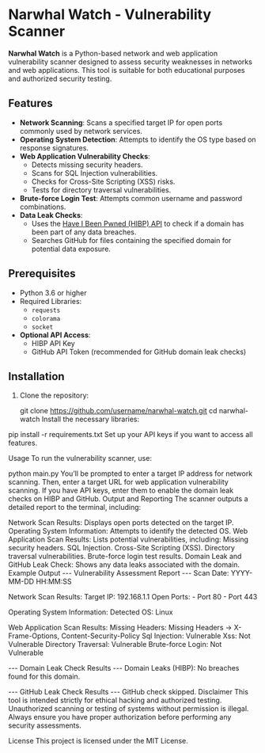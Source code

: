 # Narwhal Watch - Vulnerability Scanner

**Narwhal Watch** is a Python-based network and web application vulnerability scanner designed to assess security weaknesses in networks and web applications. This tool is suitable for both educational purposes and authorized security testing.

## Features

- **Network Scanning**: Scans a specified target IP for open ports commonly used by network services.
- **Operating System Detection**: Attempts to identify the OS type based on response signatures.
- **Web Application Vulnerability Checks**:
  - Detects missing security headers.
  - Scans for SQL Injection vulnerabilities.
  - Checks for Cross-Site Scripting (XSS) risks.
  - Tests for directory traversal vulnerabilities.
- **Brute-force Login Test**: Attempts common username and password combinations.
- **Data Leak Checks**:
  - Uses the [Have I Been Pwned (HIBP) API](https://haveibeenpwned.com/API/v3) to check if a domain has been part of any data breaches.
  - Searches GitHub for files containing the specified domain for potential data exposure.

## Prerequisites

- Python 3.6 or higher
- Required Libraries:
  - `requests`
  - `colorama`
  - `socket`
- **Optional API Access**:
  - HIBP API Key
  - GitHub API Token (recommended for GitHub domain leak checks)

## Installation

1. Clone the repository:

   git clone https://github.com/username/narwhal-watch.git
   cd narwhal-watch
Install the necessary libraries:

pip install -r requirements.txt
Set up your API keys if you want to access all features.

Usage
To run the vulnerability scanner, use:


python main.py
You’ll be prompted to enter a target IP address for network scanning.
Then, enter a target URL for web application vulnerability scanning.
If you have API keys, enter them to enable the domain leak checks on HIBP and GitHub.
Output and Reporting
The scanner outputs a detailed report to the terminal, including:

Network Scan Results: Displays open ports detected on the target IP.
Operating System Information: Attempts to identify the detected OS.
Web Application Scan Results: Lists potential vulnerabilities, including:
Missing security headers.
SQL Injection.
Cross-Site Scripting (XSS).
Directory traversal vulnerabilities.
Brute-force login test results.
Domain Leak and GitHub Leak Check: Shows any data leaks associated with the domain.
Example Output
--- Vulnerability Assessment Report ---
Scan Date: YYYY-MM-DD HH:MM:SS

Network Scan Results:
  Target IP: 192.168.1.1
  Open Ports:
    - Port 80
    - Port 443

Operating System Information:
  Detected OS: Linux

Web Application Scan Results:
  Missing Headers: Missing Headers -> X-Frame-Options, Content-Security-Policy
  Sql Injection: Vulnerable
  Xss: Not Vulnerable
  Directory Traversal: Vulnerable
  Brute-force Login: Not Vulnerable

--- Domain Leak Check Results ---
Domain Leaks (HIBP): No breaches found for this domain.

--- GitHub Leak Check Results ---
GitHub check skipped.
Disclaimer
This tool is intended strictly for ethical hacking and authorized testing. Unauthorized scanning or testing of systems without permission is illegal. Always ensure you have proper authorization before performing any security assessments.

License
This project is licensed under the MIT License.
